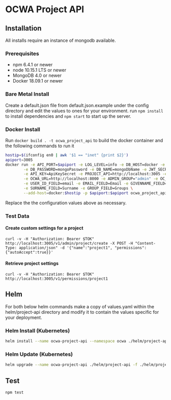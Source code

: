 # OCWA Project API

## Installation

All installs require an instance of mongodb available.

### Prerequisites

- npm 6.4.1 or newer
- node 10.15.1 LTS or newer
- MongoDB 4.0 or newer
- Docker 18.09.1 or newer

### Bare Metal Install

Create a default.json file from default.json.example under the config directory and edit the values to ones for your environment.
run `npm install` to install dependencies and `npm start` to start up the server.

### Docker Install

Run `docker build . -t ocwa_project_api` to build the docker container and the following commands to run it

``` sh
hostip=$(ifconfig en0 | awk '$1 == "inet" {print $2}')
apiport=3005
docker run -e API_PORT=$apiport -e LOG_LEVEL=info -e DB_HOST=docker -e DB_USERNAME=mongoUser \
        -e DB_PASSWORD=mongoPassword -e DB_NAME=mongoDbName -e JWT_SECRET=MySecret \
        -e API_KEY=ApiKeySecret -e PROJECT_API=http://localhost:3005 -e PROJECT_API_KEY=ApiKeySecret \
        -e OCWA_URL=http://localhost:8000 -e ADMIN_GROUP="admin" -e OC_GROUP="oc" \
        -e USER_ID_FIELD=email -e EMAIL_FIELD=Email -e GIVENNAME_FIELD=GivenName \
        -e SURNAME_FIELD=Surname -e GROUP_FIELD=Groups \
        --add-host=docker:$hostip -p $apiport:$apiport ocwa_project_api
```

Replace the the configuration values above as necessary.

### Test Data

#### Create custom settings for a project
```
curl -v -H "Authorization: Bearer $TOK" http://localhost:3005/v1/admin/project/create -X POST -H "Content-Type: application/json" -d '{"name":"project1", "permissions":{"autoAccept":true}}'
```

#### Retrieve project settings

````
curl -v -H "Authorization: Bearer $TOK" http://localhost:3005/v1/permissions/project1
````


## Helm

For both below helm commands make a copy of values.yaml within the helm/project-api directory
and modify it to contain the values specific for your deployment.

### Helm Install (Kubernetes)

``` sh
helm install --name ocwa-project-api --namespace ocwa ./helm/project-api -f ./helm/project-api/config.yaml
```

### Helm Update (Kubernetes)

``` sh
helm upgrade --name ocwa-project-api ./helm/project-api -f ./helm/project-api/config.yaml
```

## Test

``` sh
npm test
```
